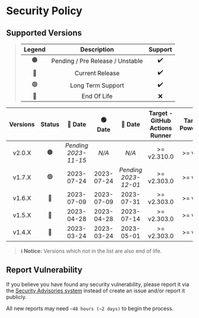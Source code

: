 # Security Policy

## Supported Versions

> | **Legend** | **Description** | **Support** |
> |:-:|:-:|:-:|
> | 🟤 | Pending / Pre Release / Unstable | ✔️ |
> | 🔵 | Current Release | ✔️ |
> | 🟢 | Long Term Support | ✔️ |
> | 🔴 | End Of Life | ❌ |

| **Versions** | **Status** | **🔵 Date** | **🟢 Date** | **🔴 Date** | **Target - GitHub Actions Runner** | **Target - PowerShell** | **Target - NodeJS (Wrapper API)** |
|:-:|:-:|:-:|:-:|:-:|:-:|:-:|:-:|
| v2.0.X | 🟤 | *Pending 2023-11-15* | *N/A* | *N/A* | >= v2.310.0 | >= v7.2.0 | >= v16.13.0 |
| v1.7.X | 🟢 | 2023-07-24 | 2023-07-24 | *Pending 2023-12-01* | >= v2.303.0 | >= v7.2.0 | >= v14.15.0 |
| v1.6.X | 🔴 | 2023-07-09 | 2023-07-09 | 2023-07-31 | >= v2.303.0 | >= v7.2.0 | >= v14.15.0 |
| v1.5.X | 🔴 | 2023-04-28 | 2023-04-28 | 2023-07-14 | >= v2.303.0 | >= v7.2.0 | >= v14.15.0 |
| v1.4.X | 🔴 | 2023-03-24 | 2023-03-24 | 2023-05-01 | >= v2.303.0 | >= v7.2.0 | >= v14.15.0 |

> **ℹ️ Notice:** Versions which not in the list are also end of life.

## Report Vulnerability

If you believe you have found any security vulnerability, please report it via the [Security Advisories system](https://github.com/hugoalh-studio/ghactions-toolkit-powershell/security/advisories/new) instead of create an issue and/or report it publicly.

All new reports may need `~48 hours (~2 days)` to begin the process.
